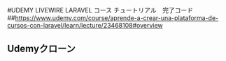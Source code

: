 #UDEMY LIVEWIRE LARAVEL コース チュートリアル　完了コード
##https://www.udemy.com/course/aprende-a-crear-una-plataforma-de-cursos-con-laravel/learn/lecture/23468108#overview
## Udemyクローン
